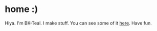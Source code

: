 # home :)

Hiya. I'm BK-Teal. I make stuff. You can see some of it [here](https://github.com/bk-teal). Have fun.
